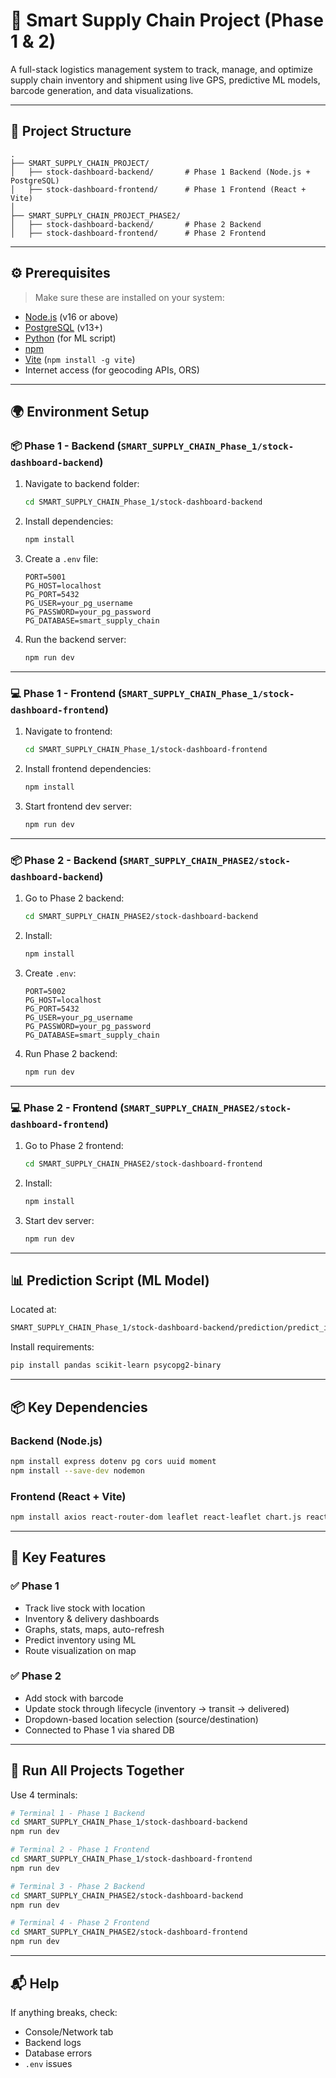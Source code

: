 
# 🚚 Smart Supply Chain Project (Phase 1 & 2)

A full-stack logistics management system to track, manage, and optimize supply chain inventory and shipment using live GPS, predictive ML models, barcode generation, and data visualizations.

---

## 📁 Project Structure

```
.
├── SMART_SUPPLY_CHAIN_PROJECT/
│   ├── stock-dashboard-backend/       # Phase 1 Backend (Node.js + PostgreSQL)
│   ├── stock-dashboard-frontend/      # Phase 1 Frontend (React + Vite)
│
├── SMART_SUPPLY_CHAIN_PROJECT_PHASE2/
│   ├── stock-dashboard-backend/       # Phase 2 Backend
│   ├── stock-dashboard-frontend/      # Phase 2 Frontend
```

---

## ⚙️ Prerequisites

> Make sure these are installed on your system:

- [Node.js](https://nodejs.org/) (v16 or above)
- [PostgreSQL](https://www.postgresql.org/) (v13+)
- [Python](https://www.python.org/) (for ML script)
- [npm](https://www.npmjs.com/)
- [Vite](https://vitejs.dev/) (`npm install -g vite`)
- Internet access (for geocoding APIs, ORS)

---

## 🌍 Environment Setup

### 📦 Phase 1 - Backend (`SMART_SUPPLY_CHAIN_Phase_1/stock-dashboard-backend`)

1. Navigate to backend folder:
   ```bash
   cd SMART_SUPPLY_CHAIN_Phase_1/stock-dashboard-backend
   ```

2. Install dependencies:
   ```bash
   npm install
   ```

3. Create a `.env` file:
   ```env
   PORT=5001
   PG_HOST=localhost
   PG_PORT=5432
   PG_USER=your_pg_username
   PG_PASSWORD=your_pg_password
   PG_DATABASE=smart_supply_chain
   ```

4. Run the backend server:
   ```bash
   npm run dev
   ```

---

### 💻 Phase 1 - Frontend (`SMART_SUPPLY_CHAIN_Phase_1/stock-dashboard-frontend`)

1. Navigate to frontend:
   ```bash
   cd SMART_SUPPLY_CHAIN_Phase_1/stock-dashboard-frontend
   ```

2. Install frontend dependencies:
   ```bash
   npm install
   ```

3. Start frontend dev server:
   ```bash
   npm run dev
   ```

---

### 📦 Phase 2 - Backend (`SMART_SUPPLY_CHAIN_PHASE2/stock-dashboard-backend`)

1. Go to Phase 2 backend:
   ```bash
   cd SMART_SUPPLY_CHAIN_PHASE2/stock-dashboard-backend
   ```

2. Install:
   ```bash
   npm install
   ```

3. Create `.env`:
   ```env
   PORT=5002
   PG_HOST=localhost
   PG_PORT=5432
   PG_USER=your_pg_username
   PG_PASSWORD=your_pg_password
   PG_DATABASE=smart_supply_chain
   ```

4. Run Phase 2 backend:
   ```bash
   npm run dev
   ```

---

### 💻 Phase 2 - Frontend (`SMART_SUPPLY_CHAIN_PHASE2/stock-dashboard-frontend`)

1. Go to Phase 2 frontend:
   ```bash
   cd SMART_SUPPLY_CHAIN_PHASE2/stock-dashboard-frontend
   ```

2. Install:
   ```bash
   npm install
   ```

3. Start dev server:
   ```bash
   npm run dev
   ```

---

## 📊 Prediction Script (ML Model)

Located at:
```bash
SMART_SUPPLY_CHAIN_Phase_1/stock-dashboard-backend/prediction/predict_inventory.py
```

Install requirements:
```bash
pip install pandas scikit-learn psycopg2-binary
```

---

## 📦 Key Dependencies

### Backend (Node.js)
```bash
npm install express dotenv pg cors uuid moment
npm install --save-dev nodemon
```

### Frontend (React + Vite)
```bash
npm install axios react-router-dom leaflet react-leaflet chart.js react-chartjs-2 @mui/material @mui/icons-material @emotion/react @emotion/styled
```

---

## 🧠 Key Features

### ✅ Phase 1
- Track live stock with location
- Inventory & delivery dashboards
- Graphs, stats, maps, auto-refresh
- Predict inventory using ML
- Route visualization on map

### ✅ Phase 2
- Add stock with barcode
- Update stock through lifecycle (inventory → transit → delivered)
- Dropdown-based location selection (source/destination)
- Connected to Phase 1 via shared DB

---

## 🚀 Run All Projects Together

Use 4 terminals:

```bash
# Terminal 1 - Phase 1 Backend
cd SMART_SUPPLY_CHAIN_Phase_1/stock-dashboard-backend
npm run dev

# Terminal 2 - Phase 1 Frontend
cd SMART_SUPPLY_CHAIN_Phase_1/stock-dashboard-frontend
npm run dev

# Terminal 3 - Phase 2 Backend
cd SMART_SUPPLY_CHAIN_PHASE2/stock-dashboard-backend
npm run dev

# Terminal 4 - Phase 2 Frontend
cd SMART_SUPPLY_CHAIN_PHASE2/stock-dashboard-frontend
npm run dev
```

---

## 📬 Help

If anything breaks, check:

- Console/Network tab
- Backend logs
- Database errors
- `.env` issues
